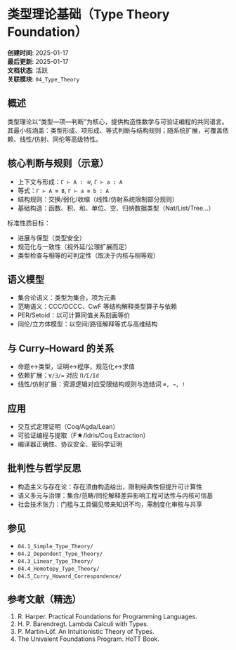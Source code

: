 # 类型理论基础（Type Theory Foundation）

**创建时间**: 2025-01-17  
**最后更新**: 2025-01-17  
**文档状态**: 活跃  
**关联模块**: `04_Type_Theory`

## 概述

类型理论以“类型—项—判断”为核心，提供构造性数学与可验证编程的共同语言。其最小核涵盖：类型形成、项形成、等式判断与结构规则；随系统扩展，可覆盖依赖、线性/仿射、同伦等高级特性。

## 核心判断与规则（示意）

- 上下文与形成：`Γ ⊢ A : 𝒰`, `Γ ⊢ a : A`
- 等式：`Γ ⊢ A ≡ B`, `Γ ⊢ a ≡ b : A`
- 结构规则：交换/弱化/收缩（线性/仿射系统限制部分规则）
- 基础构造：函数、积、和、单位、空、归纳数据类型（Nat/List/Tree…）

标准性质目标：

- 进展与保型（类型安全）
- 规范化与一致性（视外延/公理扩展而定）
- 类型检查与相等的可判定性（取决于内核与相等观）

## 语义模型

- 集合论语义：类型为集合，项为元素
- 范畴语义：CCC/DCCC、CwF 等结构解释类型算子与依赖
- PER/Setoid：以可计算同值关系刻画等价
- 同伦/立方体模型：以空间/路径解释等式与高维结构

## 与 Curry–Howard 的关系

- 命题↔类型，证明↔程序，规范化↔求值
- 依赖扩展：`∀/∃/=` 对应 `Π/Σ/Id`
- 线性/仿射扩展：资源逻辑对应受限结构规则与连结词 `⊗, ⊸, !`

## 应用

- 交互式定理证明（Coq/Agda/Lean）
- 可验证编程与提取（F★/Idris/Coq Extraction）
- 编译器正确性、协议安全、密码学证明

## 批判性与哲学反思

- 构造主义与存在论：存在须由构造给出，限制经典性但提升可计算性
- 语义多元与治理：集合/范畴/同伦解释差异影响工程可达性与内核可信基
- 社会技术张力：门槛与工具偏见带来知识不均，需制度化审核与共享

## 参见

- `04.1_Simple_Type_Theory/`
- `04.2_Dependent_Type_Theory/`
- `04.3_Linear_Type_Theory/`
- `04.4_Homotopy_Type_Theory/`
- `04.5_Curry_Howard_Correspondence/`

## 参考文献（精选）

1. R. Harper. Practical Foundations for Programming Languages.  
2. H. P. Barendregt. Lambda Calculi with Types.  
3. P. Martin‑Löf. An Intuitionistic Theory of Types.  
4. The Univalent Foundations Program. HoTT Book.  
